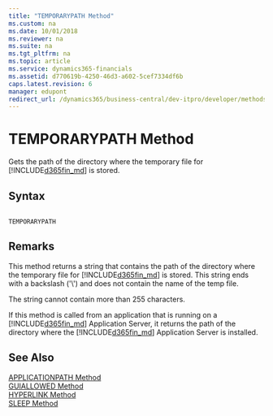 ```yaml
---
title: "TEMPORARYPATH Method"
ms.custom: na
ms.date: 10/01/2018
ms.reviewer: na
ms.suite: na
ms.tgt_pltfrm: na
ms.topic: article
ms.service: dynamics365-financials
ms.assetid: d770619b-4250-46d3-a602-5cef7334df6b
caps.latest.revision: 6
manager: edupont
redirect_url: /dynamics365/business-central/dev-itpro/developer/methods-auto/library
---
```


 

# TEMPORARYPATH Method
Gets the path of the directory where the temporary file for [!INCLUDE[d365fin_md](../includes/d365fin_md.md)] is stored.  
  
## Syntax  
  
```  
  
TEMPORARYPATH  
```  
  
## Remarks  
 This method returns a string that contains the path of the directory where the temporary file for [!INCLUDE[d365fin_md](../includes/d365fin_md.md)] is stored. This string ends with a backslash \('\\'\) and does not contain the name of the temp file.  
  
 The string cannot contain more than 255 characters.  
  
 If this method is called from an application that is running on a [!INCLUDE[d365fin_md](../includes/d365fin_md.md)] Application Server, it returns the path of the directory where the [!INCLUDE[d365fin_md](../includes/d365fin_md.md)] Application Server is installed.  
  
## See Also  
 [APPLICATIONPATH Method](devenv-APPLICATIONPATH-Method.md)   
 [GUIALLOWED Method](devenv-GUIALLOWED-Method.md)   
 [HYPERLINK Method](devenv-HYPERLINK-Method.md)   
 [SLEEP Method](devenv-SLEEP-Method.md)
